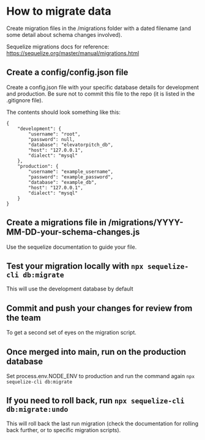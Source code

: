 # How to migrate data

Create migration files in the /migrations folder with a dated filename (and some detail about schema changes involved).

Sequelize migrations docs for reference: https://sequelize.org/master/manual/migrations.html

## Create a config/config.json file

Create a config.json file with your specific database details for development and production. Be sure not to commit this file to the repo (it is listed in the .gitignore file).

The contents should look something like this:

```
{
    "development": {
        "username": "root",
        "password": null,
        "database": "elevatorpitch_db",
        "host": "127.0.0.1",
        "dialect": "mysql"
    },
    "production": {
        "username": "example_username",
        "password": "example_password",
        "database": "example_db",
        "host": "127.0.0.1",
        "dialect": "mysql"
    }
}
```

## Create a migrations file in /migrations/YYYY-MM-DD-your-schema-changes.js

Use the sequelize documentation to guide your file.

## Test your migration locally with `npx sequelize-cli db:migrate`

This will use the development database by default

## Commit and push your changes for review from the team

To get a second set of eyes on the migration script.

## Once merged into main, run on the production database

Set process.env.NODE_ENV to production and run the command again `npx sequelize-cli db:migrate`

## If you need to roll back, run `npx sequelize-cli db:migrate:undo`

This will roll back the last run migration (check the documentation for rolling back further, or to specific migration scripts).